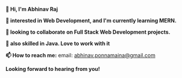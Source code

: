 **👋 Hi, I'm Abhinav Raj**

**👀 interested in Web Development, and I'm currently learning MERN.**

**🌱 looking to collaborate on Full Stack Web Development projects.**

**💞️ also skilled in Java. Love to work with it**

**📫 How to reach me:**
 email: abhinav.ponnamaina@gmail.com

**Looking forward to hearing from you!**

<!---
AbhinavRaj-7769/AbhinavRaj-7769 is a ✨ special ✨ repository because its `README.md` (this file) appears on your GitHub profile.
You can click the Preview link to take a look at your changes.
--->
